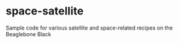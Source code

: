 # space-satellite
Sample code for various satellite and space-related recipes on the Beaglebone Black
